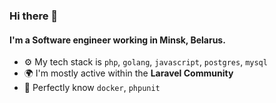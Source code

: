 ### Hi there 👋

#### I'm a Software engineer working in Minsk, Belarus.

<!-- - 🏢 I'm currently working at **Some Development**-->
- ⚙️ My tech stack is `php`, `golang`, `javascript`, `postgres`, `mysql`
- 🌍 I'm mostly active within the **Laravel Community**
- 🌱 Perfectly know `docker`, `phpunit`
<!--

Here are some ideas to get you started:

- 🔭 I’m currently working on ...
- 🌱 I’m currently learning ...
- 👯 I’m looking to collaborate on ...
- 🤔 I’m looking for help with ...
- 💬 Ask me about ...
- 📫 How to reach me: ...
- 😄 Pronouns: ...
- ⚡ Fun fact: ...
-->
